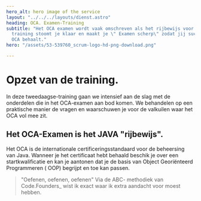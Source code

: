 ```yaml
---
hero_alt: hero image of the service
layout: "../../../layouts/dienst.astro"
heading: OCA. Examen-Training
subtitle: "Het OCA examen wordt vaak omschreven als het rijbewijs voor JAVA. \nDeze
  training stoomt je klaar en maakt je \" Examen scherp\" zodat jij succesvol het
  OCA behaalt."
hero: "/assets/53-539760_scrum-logo-hd-png-download.png"

---
```

# Opzet van de training.

In deze tweedaagse-training gaan we intensief aan de slag met de onderdelen die in het OCA-examen aan bod komen. We behandelen op een praktische manier de vragen en waarschuwen je voor de valkuilen waar het OCA vol mee zit.

## Het OCA-Examen is het JAVA "rijbewijs".

Het OCA is de internationale certificeringsstandaard voor de beheersing van Java.  Wanneer je het certificaat hebt behaald beschik je over een startkwalificatie en kan je aantonen dat je de basis van Object Georiënteerd Programmeren ( OOP) begrijpt en toe kan passen.

> "Oefenen, oefenen, oefenen"  Via de ABC- methodiek van Code.Founders_ wist ik exact waar ik extra aandacht voor moest hebben.